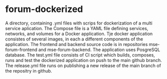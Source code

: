 # forum-dockerized
 
A directory, containing .yml files with scrips for dockerization of a multi service aplication. The Compose file is a YAML file defining services, networks, and volumes for a Docker application. Tje docker application consistes of several images, in each a different components of the application. The frontend and backend source code is in repositories mse-forum-frontend and mse-forum-backend. The application uses PosgreSQL database. The test.yml file consists of CI script which builds, composes, runs and test the dockerized application on push to the main github branch. The release.yml file runs on publishing a new release of the main branch of the repositry in github. 
